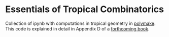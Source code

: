 # Essentials of Tropical Combinatorics
Collection of ipynb with computations in tropical geometry in [polymake](https://www.polymake.org/).
This code is explained in detail in Appendix D of a [forthcoming book](http://page.math.tu-berlin.de/~joswig/etc/index.html).
